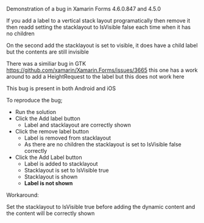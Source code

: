 Demonstration of a bug in Xamarin Forms 4.6.0.847 and 4.5.0

If you add a label to a vertical stack layout programatically then remove it then readd setting the stacklayout to IsVisible false each time when it has no children

On the second add the stacklayout is set to visible, it does have a child label but the contents are still invisible

There was a similiar bug in GTK https://github.com/xamarin/Xamarin.Forms/issues/3665 this one has a work around to add a HeightRequest to the label but this does not work here

This bug is present in both Android and iOS

To reproduce the bug;
- Run the solution
- Click the Add label button
  - Label and stacklayout are correctly shown
- Click the remove label button
  - Label is removed from stacklayout 
  - As there are no children the stacklayout is set to IsVisible false correctly
- Click the Add Label button
  - Label is added to stacklayout
  - Stacklayout is set to IsVisible true
  - Stacklayout is shown
  - **Label is not shown**

Workaround:

Set the stacklayout to IsVisible true before adding the dynamic content and the content will be correctly shown
